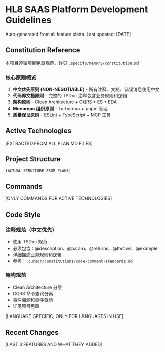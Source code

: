 # HL8 SAAS Platform Development Guidelines

Auto-generated from all feature plans. Last updated: [DATE]

## Constitution Reference

本项目遵循项目宪章规范，详见 `.specify/memory/constitution.md`

### 核心原则概览

1. **中文优先原则 (NON-NEGOTIABLE)** - 所有注释、文档、错误消息使用中文
2. **代码即文档原则** - 完整的 TSDoc 注释包含业务规则和逻辑
3. **架构原则** - Clean Architecture + CQRS + ES + EDA
4. **Monorepo 组织原则** - Turborepo + pnpm 管理
5. **质量保证原则** - ESLint + TypeScript + MCP 工具

## Active Technologies

[EXTRACTED FROM ALL PLAN.MD FILES]

## Project Structure

```text
[ACTUAL STRUCTURE FROM PLANS]
```

## Commands

[ONLY COMMANDS FOR ACTIVE TECHNOLOGIES]

## Code Style

### 注释规范（中文优先）

- 使用 TSDoc 规范
- 必须包含：@description、@param、@returns、@throws、@example
- 详细描述业务规则和逻辑
- 参考：`.cursor/constitutions/code-comment-standards.md`

### 架构规范

- Clean Architecture 分层
- CQRS 命令查询分离
- 事件溯源和事件驱动
- 详见项目宪章

[LANGUAGE-SPECIFIC, ONLY FOR LANGUAGES IN USE]

## Recent Changes

[LAST 3 FEATURES AND WHAT THEY ADDED]

<!-- MANUAL ADDITIONS START -->
<!-- MANUAL ADDITIONS END -->
